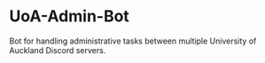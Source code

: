 # UoA-Admin-Bot
Bot for handling administrative tasks between multiple University of Auckland Discord servers.
